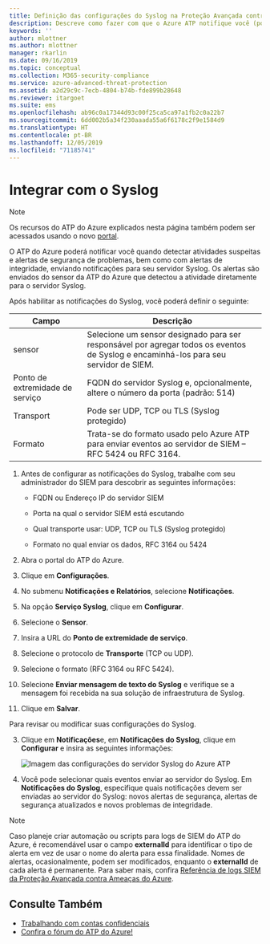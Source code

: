 ```yaml
---
title: Definição das configurações do Syslog na Proteção Avançada contra Ameaças do Azure | Microsoft Docs
description: Descreve como fazer com que o Azure ATP notifique você (por email ou pelo encaminhamento de eventos do Azure ATP) quando detectar atividades suspeitas
keywords: ''
author: mlottner
ms.author: mlottner
manager: rkarlin
ms.date: 09/16/2019
ms.topic: conceptual
ms.collection: M365-security-compliance
ms.service: azure-advanced-threat-protection
ms.assetid: a2d29c9c-7ecb-4804-b74b-fde899b28648
ms.reviewer: itargoet
ms.suite: ems
ms.openlocfilehash: ab96c0a17344d93c00f25ca5ca97a1fb2c0a22b7
ms.sourcegitcommit: 6dd002b5a34f230aaada55a6f6178c2f9e1584d9
ms.translationtype: HT
ms.contentlocale: pt-BR
ms.lasthandoff: 12/05/2019
ms.locfileid: "71185741"
---
```

# <a name="integrate-with-syslog"></a>Integrar com o Syslog

> [!NOTE]
> Os recursos do ATP do Azure explicados nesta página também podem ser acessados usando o novo [portal](https://portal.cloudappsecurity.com).

O ATP do Azure poderá notificar você quando detectar atividades suspeitas e alertas de segurança de problemas, bem como com alertas de integridade, enviando notificações para seu servidor Syslog. Os alertas são enviados do sensor da ATP do Azure que detectou a atividade diretamente para o servidor Syslog. 


Após habilitar as notificações do Syslog, você poderá definir o seguinte:

   |Campo|Descrição|
   |---------|---------------|
   |sensor|Selecione um sensor designado para ser responsável por agregar todos os eventos de Syslog e encaminhá-los para seu servidor de SIEM.|
   |Ponto de extremidade de serviço|FQDN do servidor Syslog e, opcionalmente, altere o número da porta (padrão: 514)|
   |Transport|Pode ser UDP, TCP ou TLS (Syslog protegido)|
   |Formato|Trata-se do formato usado pelo Azure ATP para enviar eventos ao servidor de SIEM – RFC 5424 ou RFC 3164.|

1. Antes de configurar as notificações do Syslog, trabalhe com seu administrador do SIEM para descobrir as seguintes informações:

   -   FQDN ou Endereço IP do servidor SIEM

   -   Porta na qual o servidor SIEM está escutando

   -   Qual transporte usar: UDP, TCP ou TLS (Syslog protegido)

   -   Formato no qual enviar os dados, RFC 3164 ou 5424

1. Abra o portal do ATP do Azure. 
2. Clique em **Configurações**.
3. No submenu **Notificações e Relatórios**, selecione **Notificações**. 
1. Na opção **Serviço Syslog**, clique em **Configurar**.
1. Selecione o **Sensor**. 
1. Insira a URL do **Ponto de extremidade de serviço**.
1. Selecione o protocolo de **Transporte** (TCP ou UDP). 
1. Selecione o formato (RFC 3164 ou RFC 5424). 
1. Selecione **Enviar mensagem de texto do Syslog** e verifique se a mensagem foi recebida na sua solução de infraestrutura de Syslog. 
1. Clique em **Salvar**. 

Para revisar ou modificar suas configurações do Syslog.  

3. Clique em **Notificações**e, em **Notificações do Syslog**, clique em **Configurar** e insira as seguintes informações:

   ![Imagem das configurações do servidor Syslog do Azure ATP](media/atp-syslog.png)

4. Você pode selecionar quais eventos enviar ao servidor do Syslog. Em **Notificações do Syslog**, especifique quais notificações devem ser enviadas ao servidor do Syslog: novos alertas de segurança, alertas de segurança atualizados e novos problemas de integridade.

> [!NOTE]
> Caso planeje criar automação ou scripts para logs de SIEM do ATP do Azure, é recomendável usar o campo **externalId** para identificar o tipo de alerta em vez de usar o nome do alerta para essa finalidade. Nomes de alertas, ocasionalmente, podem ser modificados, enquanto o **externalId** de cada alerta é permanente. Para saber mais, confira [Referência de logs SIEM da Proteção Avançada contra Ameaças do Azure](cef-format-sa.md). 


## <a name="see-also"></a>Consulte Também

- [Trabalhando com contas confidenciais](sensitive-accounts.md)
- [Confira o fórum do ATP do Azure!](https://aka.ms/azureatpcommunity)
